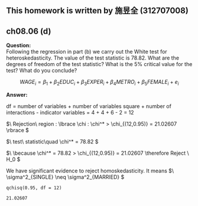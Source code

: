 #
## This homework is written by  施昱全 (312707008)
## ch08.06 (d)
**Question:**\
Following the regression in part (b) we carry out the White test for heteroskedasticity. The value of the test statistic is 78.82. What are the degrees of freedom of the test statistic? What is the  5% critical value for the test? What do you conclude?

$$ WAGE_i = \beta_1 + \beta_2 EDUC_i + \beta_3 EXPER_i + \beta_4 METRO_i + \beta_5 FEMALE_i + e_i $$

**Answer:**

df = number of variables + number of variables square + number of interactions - indicator variables =  4 + 4 + 6 - 2 = 12

$\ Rejection\ region : \lbrace \chi : \chi^* > \chi_{(12,0.95)} = 21.02607 \rbrace \$

$\ test\ statistic\quad \chi^* = 78.82 \$

$\ \because \chi^* = 78.82 > \chi_{(12,0.95)} = 21.02607 \therefore Reject \ H_0 \$

We have significant evidence to reject homoskedasticity. It means $\ \sigma^2_{SINGLE} \neq \sigma^2_{MARRIED} \$

```
qchisq(0.95, df = 12)
```
```
21.02607
```
